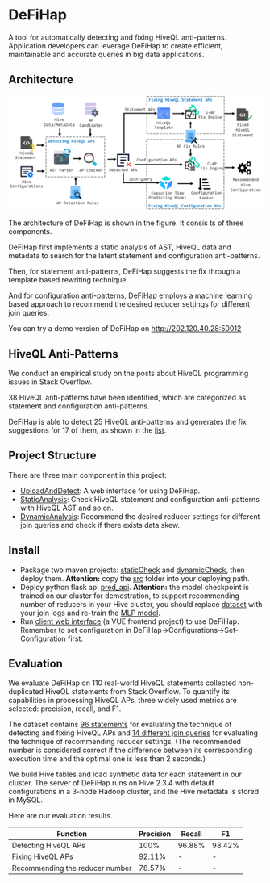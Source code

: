 <style>
table {
margin: auto;
}
</style>
# DeFiHap
A tool for automatically detecting and fixing HiveQL anti-patterns. Application developers can leverage DeFiHap to create efficient, maintainable and accurate queries in big data applications.

## Architecture
![system overview](pic/System%20Overview.png) 

The architecture of DeFiHap is shown in the figure. It consis ts of three components. 

DeFiHap first implements a static analysis of AST, HiveQL data and  metadata to search for the latent statement and configuration anti-patterns.

Then, for statement anti-patterns, DeFiHap suggests the fix through a template based rewriting technique. 

And for configuration anti-patterns, DeFiHap employs a machine learning based approach to recommend the desired reducer settings for different join queries.

You can try a demo version of DeFiHap on http://202.120.40.28:50012

## HiveQL Anti-Patterns
We conduct an empirical study on the posts about HiveQL programming issues in Stack Overflow.

38 HiveQL anti-patterns have been identified, which are categorized as statement and configuration anti-patterns.

DeFiHap is able to detect 25 HiveQL anti-patterns and generates the fix suggestions for 17 of them, as shown in the [list](AP.md).


## Project Structure
There are three main component in this project:

* [UploadAndDetect](UploadAndDetect): A web interface for using DeFiHap.
* [StaticAnalysis](StaticAnalysis): Check HiveQL statement and configuration anti-patterns with HiveQL AST and so on.
* [DynamicAnalysis](DynamicAnalysis): Recommend the desired reducer settings for different join queries and check if there exists data skew.

## Install
* Package two maven projects: [staticCheck](StaticAnalysis) and 
[dynamicCheck](DynamicAnalysis/hivecheck), then deploy them. **Attention:** copy the [src](src) folder into your deploying path. 
* Deploy python flask api [pred_api](DynamicAnalysis/MLP/ReducePredict/pred_api.py). **Attention:** the model checkpoint is trained on our cluster for demostration, to support recommending number of reducers in your Hive cluster, you should replace [dataset](DynamicAnalysis/MLP/ReducePredict/all/) with your join logs and re-train the [MLP model](DynamicAnalysis/MLP/ReducePredict/HivePred.py).
* Run [client web interface](UploadAndDetect/UploadAndDetect) (a VUE frontend project) to use DeFiHap. Remember to set configuration in DeFiHap->Configurations->Set-Configuration first.

## Evaluation
 We evaluate DeFiHap on 110 real-world HiveQL statements collected non-duplicated HiveQL statements from Stack Overflow. To quantify its capabilities in processing HiveQL APs, three widely used metrics are selected: precision, recall, and F1.
 
 The dataset contains [96 statements](StaticAnalysis\src\main\java\myApplication\TestCase.java) for evaluating the technique of detecting and fixing HiveQL APs and [14 different join queries](DynamicAnalysis/MLP/ReducePredict/joinMlpTrainTest_L.csv) for evaluating the technique of recommending reducer settings. (The recommended number is considered correct if the difference between its corresponding execution time and the optimal one is less than 2 seconds.)
 
 We build Hive tables and load synthetic data for each statement in our cluster. The server of DeFiHap runs on Hive 2.3.4 with default configurations in a 3-node Hadoop cluster, and the Hive metadata is stored in MySQL.
 
 Here are our evaluation results.

| Function                        | Precision | Recall | F1     |
| ------------------------------- | --------- | ------ | ------ |
| Detecting HiveQL APs            | 100%      | 96.88% | 98.42% |
| Fixing HiveQL APs               | 92.11%    | -      | -      |
| Recommending the reducer number | 78.57%    | -      | -      |



